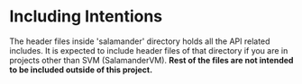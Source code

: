 # Including Intentions

The header files inside 'salamander' directory holds all the API related includes. It is expected to include header files of that directory if you are in projects other than SVM (SalamanderVM). **Rest of the files are not intended to be included outside of this project.**